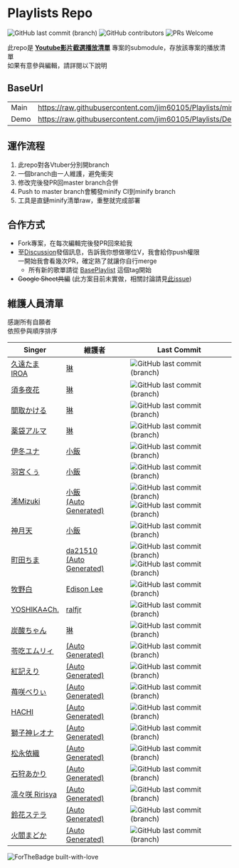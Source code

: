 # Playlists Repo

![GitHub last commit (branch)](https://img.shields.io/github/last-commit/jim60105/Playlists/minify?label=PLAYLIST%20UPDATE&style=for-the-badge) ![GitHub contributors](https://img.shields.io/github/contributors-anon/jim60105/Playlists?style=for-the-badge) ![PRs Welcome](https://img.shields.io/badge/PRs-welcome-brightgreen?style=for-the-badge)

此repo是 **[Youtube影片截選播放清單](https://github.com/jim60105/YoutubeClipPlaylist)** 專案的submodule，存放該專案的播放清單\
如果有意參與編輯，請詳閱以下說明

## BaseUrl

|      |                                                                |
|------|----------------------------------------------------------------|
| Main | <https://raw.githubusercontent.com/jim60105/Playlists/minify/> |
| Demo | <https://raw.githubusercontent.com/jim60105/Playlists/Demo/>   |

## 運作流程

 1. 此repo對各Vtuber分別開branch
 2. 一個branch由一人維護，避免衝突
 3. 修改完後發PR回master branch合併
 4. Push to master branch會觸發minify CI到minify branch
 5. 工具是直鏈minify清單raw，重整就完成部署

## 合作方式

- Fork專案，在每次編輯完後發PR回來給我
- 至[Discussion](https://github.com/jim60105/Playlists/discussions)發個訊息，告訴我你想做哪位V，我會給你push權限\
 一開始我會看幾次PR，確定熟了就讓你自行merge
  - 所有新的歌單請從 [BasePlaylist](https://github.com/jim60105/Playlists/tree/BasePlaylist) 這個tag開始
- ~~Google Sheet共編~~ (此方案目前未實做，相關討論請見[此issue](https://github.com/jim60105/Playlists/issues/7))

## 維護人員清單

感謝所有自願者 \
依照參與順序排序

| Singer                                                                                                                                 | 維護者                                                                                                                                                  | Last Commit                                                                                                                                                                                                                                                                        |
|----------------------------------------------------------------------------------------------------------------------------------------|---------------------------------------------------------------------------------------------------------------------------------------------------------|------------------------------------------------------------------------------------------------------------------------------------------------------------------------------------------------------------------------------------------------------------------------------------|
| [久遠たま](https://www.youtube.com/channel/UCBC7vYFNQoGPupe5NxPG4Bw)<br>[IROA](https://www.youtube.com/channel/UCO3RDKQclxKAb3CxNq0MOsQ) | [琳](https://github.com/jim60105)                                                                                                                       | ![GitHub last commit (branch)](https://img.shields.io/github/last-commit/jim60105/Playlists/QuonTama?label=%20&style=for-the-badge)                                                                                                                                                |
| [須多夜花](https://www.youtube.com/channel/UCuy-kZJ7HWwUU-eKv0zUZFQ)                                                                   | [琳](https://github.com/jim60105)                                                                                                                       | ![GitHub last commit (branch)](https://img.shields.io/github/last-commit/jim60105/Playlists/SudaYoruka?label=%20&style=for-the-badge)                                                                                                                                              |
| [間取かける](https://www.youtube.com/channel/UCiLt4FLjMXszLOh5ISi1oqw)                                                                    | [琳](https://github.com/jim60105)                                                                                                                       | ![GitHub last commit (branch)](https://img.shields.io/github/last-commit/jim60105/Playlists/MatoriKakeru?label=%20&style=for-the-badge)                                                                                                                                            |
| [薬袋アルマ](https://www.youtube.com/channel/UCD1QOCJIAPsMKMvRSXjLahw)                                                                    | [琳](https://github.com/jim60105)                                                                                                                       | ![GitHub last commit (branch)](https://img.shields.io/github/last-commit/jim60105/Playlists/MinaiAruma?label=%20&style=for-the-badge)                                                                                                                                              |
| [伊冬ユナ](https://www.youtube.com/channel/UCYbzeYnRZuw7fZKrgu2bgtw)                                                                     | [小飯](https://github.com/LittleRice1007)                                                                                                               | ![GitHub last commit (branch)](https://img.shields.io/github/last-commit/jim60105/Playlists/ItouYuna?label=%20&style=for-the-badge)                                                                                                                                                |
| [羽宮くぅ](https://www.youtube.com/channel/UC4-EyORUDI_kyckQFmW3P7A)                                                                     | [小飯](https://github.com/LittleRice1007)                                                                                                               | ![GitHub last commit (branch)](https://img.shields.io/github/last-commit/jim60105/Playlists/HaneMiya?label=%20&style=for-the-badge)                                                                                                                                                |
| [浠Mizuki](https://www.youtube.com/channel/UCjv4bfP_67WLuPheS-Z8Ekg)                                                                   | [小飯](https://github.com/LittleRice1007)  <br>[(Auto Generated)](https://github.com/jim60105/Playlists/tree/AutoGenerator/AutoGenerator/AutoGenerator) | ![GitHub last commit (branch)](https://img.shields.io/github/last-commit/jim60105/Playlists/Mizuki?label=%20&style=for-the-badge)<br>![GitHub last commit (branch)](https://img.shields.io/github/last-commit/jim60105/Playlists/AutoGenerator?label=%20&style=for-the-badge)      |
| [神月天](https://www.youtube.com/channel/UCkIoEPncHPIWByx7OlzEVXQ)                                                                     | [小飯](https://github.com/LittleRice1007)                                                                                                               | ![GitHub last commit (branch)](https://img.shields.io/github/last-commit/jim60105/Playlists/KandukiAma?label=%20&style=for-the-badge)                                                                                                                                              |
| [町田ちま](https://www.youtube.com/channel/UCo7TRj3cS-f_1D9ZDmuTsjw)                                                                     | [da21510](https://github.com/da21510) <br>[(Auto Generated)](https://github.com/jim60105/Playlists/tree/AutoGenerator/AutoGenerator/AutoGenerator)      | ![GitHub last commit (branch)](https://img.shields.io/github/last-commit/da21510/Playlists/MachitaChima?label=%20&style=for-the-badge)<br>![GitHub last commit (branch)](https://img.shields.io/github/last-commit/jim60105/Playlists/AutoGenerator?label=%20&style=for-the-badge) |
| [牧野白](https://www.youtube.com/channel/UCbZcxNKrC0a6IZYBowvzAUg)                                                                     | [Edison Lee](https://github.com/edisonlee55)                                                                                                            | ![GitHub last commit (branch)](https://img.shields.io/github/last-commit/jim60105/Playlists/MakinoShiro?label=%20&style=for-the-badge)                                                                                                                                             |
| [YOSHIKA⁂Ch.](https://www.youtube.com/c/YOSHIKA-Ch)                                                                                    | [ralfjr](https://github.com/ralfjr)                                                                                                                     | ![GitHub last commit (branch)](https://img.shields.io/github/last-commit/jim60105/Playlists/YOSHIKA?label=%20&style=for-the-badge)                                                                                                                                                 |
| [炭酸ちゃん](https://twitcasting.tv/t3c_o0o)                                                                                              | [琳](https://github.com/jim60105)                                                                                                                       | ![GitHub last commit (branch)](https://img.shields.io/github/last-commit/jim60105/Playlists/t3c?label=%20&style=for-the-badge)                                                                                                                                                     |
| [苓吃エムリィ](https://www.youtube.com/channel/UC36tM-mb6ve_OA3jPynxp7g)                                                                   | [(Auto Generated)](https://github.com/jim60105/Playlists/tree/AutoGenerator/AutoGenerator/AutoGenerator)                                                | ![GitHub last commit (branch)](https://img.shields.io/github/last-commit/jim60105/Playlists/AutoGenerator?label=%20&style=for-the-badge)                                                                                                                                           |
| [紅記えり](https://www.youtube.com/channel/UCQYzqKdEiWfyYU1IAnN2S-Q)                                                                     | [(Auto Generated)](https://github.com/jim60105/Playlists/tree/AutoGenerator/AutoGenerator/AutoGenerator)                                                | ![GitHub last commit (branch)](https://img.shields.io/github/last-commit/jim60105/Playlists/AutoGenerator?label=%20&style=for-the-badge)                                                                                                                                           |
| [苺咲べりぃ](https://www.youtube.com/channel/UC7A7bGRVdIwo93nqnA3x-OQ)                                                                    | [(Auto Generated)](https://github.com/jim60105/Playlists/tree/AutoGenerator/AutoGenerator/AutoGenerator)                                                | ![GitHub last commit (branch)](https://img.shields.io/github/last-commit/jim60105/Playlists/AutoGenerator?label=%20&style=for-the-badge)                                                                                                                                           |
| [HACHI](https://www.youtube.com/channel/UC7XCjKxBEct0uAukpQXNFPw)                                                                      | [(Auto Generated)](https://github.com/jim60105/Playlists/tree/AutoGenerator/AutoGenerator/AutoGenerator)                                                | ![GitHub last commit (branch)](https://img.shields.io/github/last-commit/jim60105/Playlists/AutoGenerator?label=%20&style=for-the-badge)                                                                                                                                           |
| [獅子神レオナ](https://www.youtube.com/channel/UCB1s_IdO-r0nUkY2mXeti-A)                                                                  | [(Auto Generated)](https://github.com/jim60105/Playlists/tree/AutoGenerator/AutoGenerator/AutoGenerator)                                                | ![GitHub last commit (branch)](https://img.shields.io/github/last-commit/jim60105/Playlists/AutoGenerator?label=%20&style=for-the-badge)                                                                                                                                           |
| [松永依織](https://www.youtube.com/channel/UC--zuEfONeFXPvLqX0Kvbuw)                                                                   | [(Auto Generated)](https://github.com/jim60105/Playlists/tree/AutoGenerator/AutoGenerator/AutoGenerator)                                                | ![GitHub last commit (branch)](https://img.shields.io/github/last-commit/jim60105/Playlists/AutoGenerator?label=%20&style=for-the-badge)                                                                                                                                           |
| [石狩あかり](https://www.youtube.com/channel/UC7wZb5INldbGweowOhBIs8Q)                                                                    | [(Auto Generated)](https://github.com/jim60105/Playlists/tree/AutoGenerator/AutoGenerator/AutoGenerator)                                                | ![GitHub last commit (branch)](https://img.shields.io/github/last-commit/jim60105/Playlists/AutoGenerator?label=%20&style=for-the-badge)                                                                                                                                           |
| [凛々咲 Ririsya](https://www.youtube.com/c/RirisyaMusic)                                                                                | [(Auto Generated)](https://github.com/jim60105/Playlists/tree/AutoGenerator/AutoGenerator/AutoGenerator)                                                | ![GitHub last commit (branch)](https://img.shields.io/github/last-commit/jim60105/Playlists/AutoGenerator?label=%20&style=for-the-badge)                                                                                                                                           |
| [鈴花ステラ](https://www.youtube.com/channel/UChAOCCFuF2hto05Z68xp56A)                                                                    | [(Auto Generated)](https://github.com/jim60105/Playlists/tree/AutoGenerator/AutoGenerator/AutoGenerator)                                                | ![GitHub last commit (branch)](https://img.shields.io/github/last-commit/jim60105/Playlists/AutoGenerator?label=%20&style=for-the-badge)                                                                                                                                           |
| [火閻まどか](https://www.youtube.com/channel/UCBhhDcVyOAhmUERi1PsQ4Rw)                                                                    | [(Auto Generated)](https://github.com/jim60105/Playlists/tree/AutoGenerator/AutoGenerator/AutoGenerator)                                                | ![GitHub last commit (branch)](https://img.shields.io/github/last-commit/jim60105/Playlists/AutoGenerator?label=%20&style=for-the-badge)                                                                                                                                           |

![ForTheBadge built-with-love](http://ForTheBadge.com/images/badges/built-with-love.svg)
